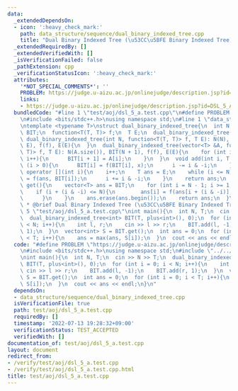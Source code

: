 ```yaml
---
data:
  _extendedDependsOn:
  - icon: ':heavy_check_mark:'
    path: data_structure/sequence/dual_binary_indexed_tree.cpp
    title: "Dual Binary Indexed Tree (\u53CC\u5BFE Binary Indexed Tree)"
  _extendedRequiredBy: []
  _extendedVerifiedWith: []
  _isVerificationFailed: false
  _pathExtension: cpp
  _verificationStatusIcon: ':heavy_check_mark:'
  attributes:
    '*NOT_SPECIAL_COMMENTS*': ''
    PROBLEM: https://judge.u-aizu.ac.jp/onlinejudge/description.jsp?id=DSL_5_A
    links:
    - https://judge.u-aizu.ac.jp/onlinejudge/description.jsp?id=DSL_5_A
  bundledCode: "#line 1 \"test/aoj/dsl_5_a.test.cpp\"\n#define PROBLEM \"https://judge.u-aizu.ac.jp/onlinejudge/description.jsp?id=DSL_5_A\"\
    \n#include <bits/stdc++.h>\nusing namespace std;\n#line 1 \"data_structure/sequence/dual_binary_indexed_tree.cpp\"\
    \ntemplate <typename T>\nstruct dual_binary_indexed_tree{\n  int N;\n  vector<T>\
    \ BIT;\n  function<T(T, T)> f;\n  T E;\n  dual_binary_indexed_tree(){\n  }\n \
    \ dual_binary_indexed_tree(int N, function<T(T, T)> f, T E): N(N), BIT(N + 1,\
    \ E), f(f), E(E){\n  }\n  dual_binary_indexed_tree(vector<T> &A, function<T(T,\
    \ T)> f, T E): N(A.size()), BIT(N + 1), f(f), E(E){\n    for (int i = 0; i < N;\
    \ i++){\n      BIT[i + 1] = A[i];\n    }\n  }\n  void add(int i, T x){\n    while\
    \ (i > 0){\n      BIT[i] = f(BIT[i], x);\n      i -= i & -i;\n    }\n  }\n  T\
    \ operator [](int i){\n    i++;\n    T ans = E;\n    while (i <= N){\n      ans\
    \ = f(ans, BIT[i]);\n      i += i & -i;\n    }\n    return ans;\n  }\n  vector<T>\
    \ get(){\n    vector<T> ans = BIT;\n    for (int i = N - 1; i >= 1; i--){\n  \
    \    if (i + (i & -i) <= N){\n        ans[i] = f(ans[i + (i & -i)], ans[i]);\n\
    \      }\n    }\n    ans.erase(ans.begin());\n    return ans;\n  }\n};\n/**\n\
    \ * @brief Dual Binary Indexed Tree (\u53CC\u5BFE Binary Indexed Tree)\n*/\n#line\
    \ 5 \"test/aoj/dsl_5_a.test.cpp\"\nint main(){\n  int N, T;\n  cin >> N >> T;\n\
    \  dual_binary_indexed_tree<int> BIT(T, plus<int>(), 0);\n  for (int i = 0; i\
    \ < N; i++){\n    int l, r;\n    cin >> l >> r;\n    BIT.add(l, -1);\n    BIT.add(r,\
    \ 1);\n  }\n  vector<int> S = BIT.get();\n  int ans = 0;\n  for (int i = 0; i\
    \ < T; i++){\n    ans = max(ans, S[i]);\n  }\n  cout << ans << endl;\n}\n"
  code: "#define PROBLEM \"https://judge.u-aizu.ac.jp/onlinejudge/description.jsp?id=DSL_5_A\"\
    \n#include <bits/stdc++.h>\nusing namespace std;\n#include \"../../data_structure/sequence/dual_binary_indexed_tree.cpp\"\
    \nint main(){\n  int N, T;\n  cin >> N >> T;\n  dual_binary_indexed_tree<int>\
    \ BIT(T, plus<int>(), 0);\n  for (int i = 0; i < N; i++){\n    int l, r;\n   \
    \ cin >> l >> r;\n    BIT.add(l, -1);\n    BIT.add(r, 1);\n  }\n  vector<int>\
    \ S = BIT.get();\n  int ans = 0;\n  for (int i = 0; i < T; i++){\n    ans = max(ans,\
    \ S[i]);\n  }\n  cout << ans << endl;\n}\n"
  dependsOn:
  - data_structure/sequence/dual_binary_indexed_tree.cpp
  isVerificationFile: true
  path: test/aoj/dsl_5_a.test.cpp
  requiredBy: []
  timestamp: '2022-07-13 19:28:32+09:00'
  verificationStatus: TEST_ACCEPTED
  verifiedWith: []
documentation_of: test/aoj/dsl_5_a.test.cpp
layout: document
redirect_from:
- /verify/test/aoj/dsl_5_a.test.cpp
- /verify/test/aoj/dsl_5_a.test.cpp.html
title: test/aoj/dsl_5_a.test.cpp
---
```

